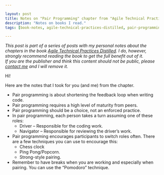 ```yaml
---

layout: post
title: Notes on "Pair Programming" chapter from "Agile Technical Practices Distilled" book
description: "Notes on books I read."
tags: [book-notes, agile-technical-practices-distilled, pair-programming]

---
```


_This post is part of a series of posts with my personal notes about the chapters in the book [Agile Technical Practices Distilled](https://www.goodreads.com/book/show/41758433-agile-technical-practices-distilled).
I do, however, strongly recommend reading the book to get the full benefit out of it.
<br />
If you are the publisher and think this content should not be public, please [contact me](/about) and I will remove it._

Hi!

Here are the notes that I took for you (and me) from the chapter.

* Pair programming is about shortening the feedback loop when writing code.
* Pair programming requires a high level of maturity from peers.
* Pair programming should be a choice, not an enforced practice.
* In pair programming, each person takes a turn assuming one of these roles:
  * Driver – Responsible for the coding work.
  * Navigator – Responsible for reviewing the driver’s work.
* Pair programming encourages participants to switch roles often. There are a few techniques you can use to encourage this:
  * Chess clock
  * Ping Pong/Popcorn.
  * Strong-style pairing.
* Remember to have breaks when you are working and especially when pairing. You can use the “Pomodoro” technique.